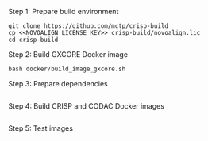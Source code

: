 
Step 1: Prepare build environment
```
git clone https://github.com/mctp/crisp-build
cp <<NOVOALIGN LICENSE KEY>> crisp-build/novoalign.lic
cd crisp-build
```

Step 2: Build GXCORE Docker image
```
bash docker/build_image_gxcore.sh
```

Step 3: Prepare dependencies
```
```

Step 4: Build CRISP and CODAC Docker images
```
```

Step 5: Test images
```
```
